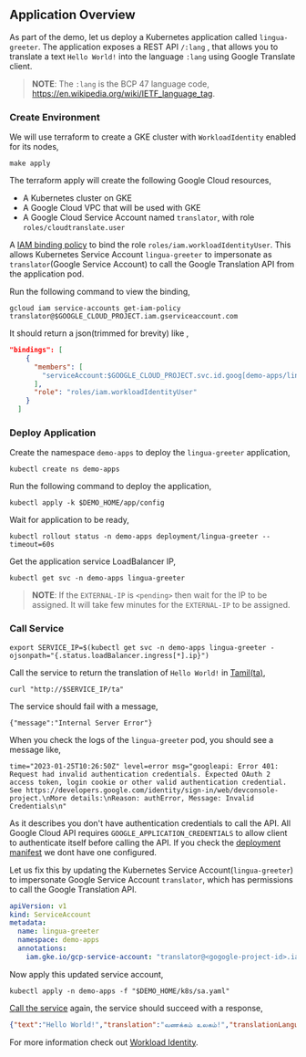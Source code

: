 ## Application Overview

As part of the demo, let us deploy a Kubernetes application called `lingua-greeter`. The application exposes a REST API `/:lang` , that allows you to translate a text `Hello World!` into the language `:lang` using Google Translate client.

> **NOTE**: The `:lang` is the BCP 47 language code, <https://en.wikipedia.org/wiki/IETF_language_tag>.
>

### Create Environment

We will use terraform to create a GKE cluster with `WorkloadIdentity` enabled for its nodes,

```shell
make apply
```

The terraform apply will create the following Google Cloud resources,

- A Kubernetes cluster on GKE
- A Google Cloud VPC that will be used with GKE
- A Google Cloud Service Account named `translator`, with role `roles/cloudtranslate.user`

A [IAM binding policy](https://cloud.google.com/iam/docs/reference/rest/v1/Policy) to bind the role `roles/iam.workloadIdentityUser`. This allows Kubernetes Service Account `lingua-greeter` to impersonate as `translator`(Google Service Account) to call the Google Translation API from the application pod.

Run the following command to view the binding,

```shell
gcloud iam service-accounts get-iam-policy translator@$GOOGLE_CLOUD_PROJECT.iam.gserviceaccount.com
```

It should return a json(trimmed for brevity) like ,

```json
"bindings": [
    {
      "members": [
        "serviceAccount:$GOOGLE_CLOUD_PROJECT.svc.id.goog[demo-apps/lingua-greeter]"
      ],
      "role": "roles/iam.workloadIdentityUser"
    }
  ]
```

### Deploy Application

Create the namespace `demo-apps` to deploy the `lingua-greeter` application,

```shell
kubectl create ns demo-apps
```

Run the following command to deploy the application,

```shell
kubectl apply -k $DEMO_HOME/app/config
```

Wait for application to be ready,

```shell
kubectl rollout status -n demo-apps deployment/lingua-greeter --timeout=60s
```

Get the application service LoadBalancer IP,

```shell
kubectl get svc -n demo-apps lingua-greeter
```

> **NOTE**: If the `EXTERNAL-IP` is `<pending>` then wait for the IP to be assigned. It will take few minutes for the `EXTERNAL-IP` to be assigned.

### Call Service

```shell
export SERVICE_IP=$(kubectl get svc -n demo-apps lingua-greeter -ojsonpath="{.status.loadBalancer.ingress[*].ip}")
```

Call the service to return the translation of `Hello World!` in [Tamil(ta)](https://en.wikipedia.org/wiki/Tamil_language),

```shell
curl "http://$SERVICE_IP/ta"
```

The service should fail with a message,

```text
{"message":"Internal Server Error"}
```

When you check the logs of the `lingua-greeter` pod, you should see a message like,

```text
time="2023-01-25T10:26:50Z" level=error msg="googleapi: Error 401: Request had invalid authentication credentials. Expected OAuth 2 access token, login cookie or other valid authentication credential. See https://developers.google.com/identity/sign-in/web/devconsole-project.\nMore details:\nReason: authError, Message: Invalid Credentials\n"
```

As it describes you don't have authentication credentials to call the API. All Google Cloud API requires `GOOGLE_APPLICATION_CREDENTIALS` to allow client to authenticate itself before calling the API. If you check the [deployment manifest](./../app/config/deployment.yaml) we dont have one configured.

Let us fix this by updating the Kubernetes Service Account(`lingua-greeter`) to impersonate Google Service Account `translator`, which has permissions to call the Google Translation API.

```yaml
apiVersion: v1
kind: ServiceAccount
metadata:
  name: lingua-greeter
  namespace: demo-apps
  annotations:
    iam.gke.io/gcp-service-account: "translator@<gogogle-project-id>.iam.gserviceaccount.com"
```

Now apply this updated service account,

```shell
kubectl apply -n demo-apps -f "$DEMO_HOME/k8s/sa.yaml"
```

[Call the service](#call-service) again, the service should succeed with a response,

```json
{"text":"Hello World!","translation":"வணக்கம் உலகம்!","translationLanguage":"ta"}
```

For more information check out [Workload Identity](https://cloud.google.com/kubernetes-engine/docs/how-to/workload-identity).
